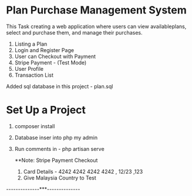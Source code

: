 # Plan Purchase Management System

 This Task creating a web application where users can view availableplans, select and purchase them, and manage their purchases.

 1. Listing a Plan
 2. Login and Register  Page
 3. User can Checkout with Payment
 4. Stripe Payment -  (Test Mode)
 5. User Profile
 6. Transaction List

Added sql database in this project - plan.sql

# Set Up a Project
1. composer install
2. Database  inser into php my admin
3. Run comments in - php artisan serve

   **Note: Stripe Payment Checkout
   1.  Card Details - 4242 4242 4242 4242  , 12/23 ,123
   2.  Give  Malaysia Country to  Test
      
--------------***--------------


